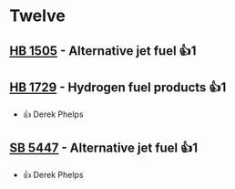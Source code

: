 # Twelve

## [HB 1505](/bill/2023-24/hb/1505/) - Alternative jet fuel 👍1  

## [HB 1729](/bill/2023-24/hb/1729/) - Hydrogen fuel products 👍1  
* 👍 Derek Phelps

## [SB 5447](/bill/2023-24/sb/5447/) - Alternative jet fuel 👍1  
* 👍 Derek Phelps